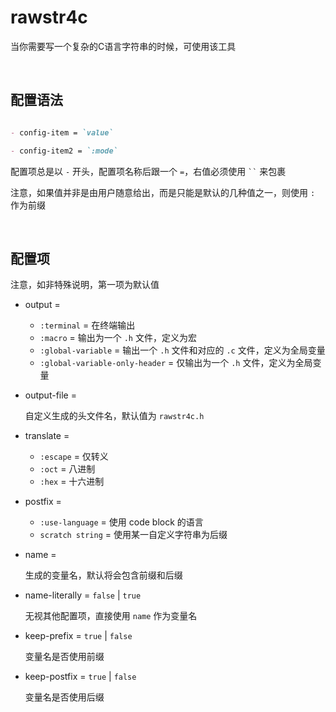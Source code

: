 <!-- -----------------------------------------------------------
 ! SPDX-License-Identifier: GFDL-1.3-or-later
 ! -------------------------------------------------------------
 ! Doc Type      : Markdown
 ! Doc Name      : (rawstr4c configuration).md
 ! Doc Authors   : Aoran Zeng <ccmywish@qq.com>
 ! Contributors  :  Nul None  <nul@none.org>
 !               |
 ! Created On    : <2025-07-12>
 ! Last Modified : <2025-07-13>
 ! ---------------------------------------------------------- -->

# rawstr4c

当你需要写一个复杂的C语言字符串的时候，可使用该工具

<br>

## 配置语法

```markdown

- config-item = `value`

- config-item2 = `:mode`

```

配置项总是以 `-` 开头，配置项名称后跟一个 `=`，右值必须使用 ``` `` ``` 来包裹

注意，如果值并非是由用户随意给出，而是只能是默认的几种值之一，则使用 `:` 作为前缀

<br>



## 配置项

注意，如非特殊说明，第一项为默认值

- output =

  - `:terminal` = 在终端输出
  - `:macro` = 输出为一个 `.h` 文件，定义为宏
  - `:global-variable` = 输出一个 `.h` 文件和对应的 `.c` 文件，定义为全局变量
  - `:global-variable-only-header` = 仅输出为一个 `.h` 文件，定义为全局变量

- output-file =

  自定义生成的头文件名，默认值为 `rawstr4c.h`

- translate =

  - `:escape` = 仅转义
  - `:oct` = 八进制
  - `:hex` = 十六进制

- postfix =

  - `:use-language` = 使用 code block 的语言
  - `scratch string` = 使用某一自定义字符串为后缀

- name =

  生成的变量名，默认将会包含前缀和后缀

- name-literally = `false` | `true`

  无视其他配置项，直接使用 `name` 作为变量名

- keep-prefix = `true` | `false`

  变量名是否使用前缀

- keep-postfix = `true` | `false`

  变量名是否使用后缀
